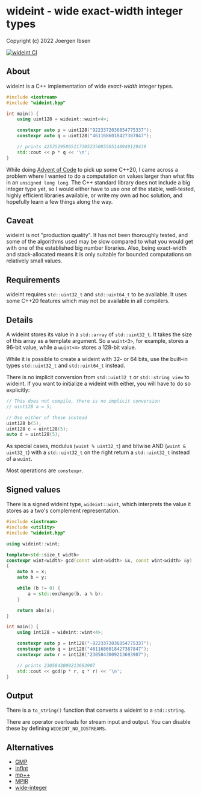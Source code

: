 
wideint - wide exact-width integer types
========================================

Copyright (c) 2022 Joergen Ibsen

[![wideint CI](https://github.com/jibsen/wideint/actions/workflows/wideint-ci-workflow.yaml/badge.svg)](https://github.com/jibsen/wideint/actions)

About
-----

wideint is a C++ implementation of wide *exact-width* integer types.

~~~.cpp
#include <iostream>
#include "wideint.hpp"

int main() {
	using uint128 = wideint::wuint<4>;

	constexpr auto p = uint128("9223372036854775337");
	constexpr auto q = uint128("4611686018427387847");

	// prints 42535295865117305235085505148949129439
	std::cout << p * q << '\n';
}
~~~

While doing [Advent of Code](https://adventofcode.com/) to pick up some
C++20, I came across a problem where I wanted to do a computation on values
larger than what fits in an `unsigned long long`. The C++ standard library
does not include a big integer type yet, so I would either have to use one
of the stable, well-tested, highly efficient libraries available, or write
my own ad hoc solution, and hopefully learn a few things along the way.


Caveat
------

wideint is not "production quality". It has not been thoroughly tested, and
some of the algorithms used may be slow compared to what you would get with
one of the established big number libraries. Also, being exact-width and
stack-allocated means it is only suitable for bounded computations on
relatively small values.


Requirements
------------

wideint requires `std::uint32_t` and `std::uint64_t` to be available. It
uses some C++20 features which may not be available in all compilers.


Details
-------

A wideint stores its value in a `std::array` of `std::uint32_t`. It takes
the size of this array as a template argument. So a `wuint<3>`, for example,
stores a 96-bit value, while a `wuint<4>` stores a 128-bit value.

While it is possible to create a wideint with 32- or 64 bits, use the
built-in types `std::uint32_t` and `std::uint64_t` instead.

There is no implicit conversion from `std::uint32_t` or `std::string_view`
to wideint. If you want to initialize a wideint with either, you will have
to do so explicitly:

~~~.cpp
// This does not compile, there is no implicit conversion
// uint128 a = 5;

// Use either of these instead
uint128 b(5);
uint128 c = uint128(5);
auto d = uint128(5);
~~~

As special cases, modulus (`wuint % uint32_t`) and bitwise AND
(`wuint & uint32_t`) with a `std::uint32_t` on the right return a
`std::uint32_t` instead of a `wuint`.

Most operations are `constexpr`.


Signed values
-------------

There is a signed wideint type, `wideint::wint`, which interprets the value
it stores as a two's complement representation.

~~~.cpp
#include <iostream>
#include <utility>
#include "wideint.hpp"

using wideint::wint;

template<std::size_t width>
constexpr wint<width> gcd(const wint<width> &x, const wint<width> &y)
{
	auto a = x;
	auto b = y;

	while (b != 0) {
		a = std::exchange(b, a % b);
	}

	return abs(a);
}

int main() {
	using int128 = wideint::wint<4>;

	constexpr auto p = int128("-9223372036854775337");
	constexpr auto q = int128("4611686018427387847");
	constexpr auto r = int128("2305843009213693907");

	// prints 2305843009213693907
	std::cout << gcd(p * r, q * r) << '\n';
}
~~~


Output
------

There is a `to_string()` function that converts a wideint to a `std::string`.

There are operator overloads for stream input and output. You can disable
these by defining `WIDEINT_NO_IOSTREAMS`.


Alternatives
------------

  - [GMP](https://gmplib.org/)
  - [InfInt](https://github.com/sercantutar/infint)
  - [mp++](https://github.com/bluescarni/mppp)
  - [MPIR](https://github.com/wbhart/mpir)
  - [wide-integer](https://github.com/ckormanyos/wide-integer)
